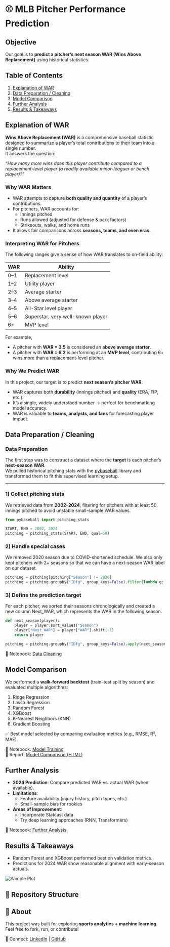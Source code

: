 # ⚾ MLB Pitcher Performance Prediction

## Objective
Our goal is to **predict a pitcher’s next season WAR (Wins Above Replacement)** using historical statistics.

## Table of Contents
1. [Explanation of WAR](#-explanation-of-war)  
2. [Data Preparation / Cleaning](#-data-preparation--cleaning)  
3. [Model Comparison](#-model-comparison)  
4. [Further Analysis](#-further-analysis)  
5. [Results & Takeaways](#-results--takeaways)

## Explanation of WAR

**Wins Above Replacement (WAR)** is a comprehensive baseball statistic designed to summarize a player’s total contributions to their team into a single number.  
It answers the question:

*“How many more wins does this player contribute compared to a replacement-level player (a readily available minor-leaguer or bench player)?”*

### Why WAR Matters
- WAR attempts to capture **both quality and quantity** of a player’s contributions.  
- For pitchers, WAR accounts for:
  - Innings pitched
  - Runs allowed (adjusted for defense & park factors)
  - Strikeouts, walks, and home runs  
- It allows fair comparisons across **seasons, teams, and even eras**.

### Interpreting WAR for Pitchers
The following ranges give a sense of how WAR translates to on-field ability:

| WAR   | Ability                          |
|-------|----------------------------------|
| 0–1   | Replacement level                |
| 1–2   | Utility player                   |
| 2–3   | Average starter                  |
| 3–4   | Above average starter            |
| 4–5   | All-Star level player            |
| 5–6   | Superstar, very well-known player|
| 6+    | MVP level                        |

For example,
- A pitcher with **WAR = 3.5** is considered an **above average starter**.  
- A pitcher with **WAR = 6.2** is performing at an **MVP level**, contributing 6+ wins more than a replacement-level pitcher.


### Why We Predict WAR
In this project, our target is to predict **next season’s pitcher WAR**:
- WAR captures both **durability** (innings pitched) and **quality** (ERA, FIP, etc.).
- It’s a single, widely understood number → perfect for benchmarking model accuracy.
- WAR is valuable to **teams, analysts, and fans** for forecasting player impact.


## Data Preparation / Cleaning
### Data Preparation

The first step was to construct a dataset where the **target** is each pitcher’s **next-season WAR**.  
We pulled historical pitching stats with the [pybaseball](https://github.com/jldbc/pybaseball) library and transformed them to fit this supervised learning setup.

---

### 1) Collect pitching stats
We retrieved data from **2002–2024**, filtering for pitchers with at least 50 innings pitched to avoid unstable small-sample WAR values.

```python
from pybaseball import pitching_stats

START, END = 2002, 2024
pitching = pitching_stats(START, END, qual=50)
```

### 2) Handle special cases
We removed 2020 season due to COVID-shortened schedule. We also only kept pitchers with 2+ seasons so that we can have a next-season WAR label on our dataset.

```python
pitching = pitching[pitching["Season"] != 2020]
pitching = pitching.groupby("IDfg", group_keys=False).filter(lambda g: g.shape[0] > 1)
```

### 3) Define the prediction target
For each pitcher, we sorted their seasons chronologically and created a new column Next_WAR, which represents the WAR in the following season.

```python
def next_season(player):
    player = player.sort_values("Season")
    player["Next_WAR"] = player["WAR"].shift(-1)
    return player

pitching = pitching.groupby("IDfg", group_keys=False).apply(next_season)
```


📂 Notebook: [Data Cleaning](notebooks/01-data-cleaning.ipynb)

## Model Comparison
We performed a **walk-forward backtest** (train–test split by season) and evaluated multiple algorithms:

1. Ridge Regression  
2. Lasso Regression  
3. Random Forest  
4. XGBoost  
5. K-Nearest Neighbors (KNN)  
6. Gradient Boosting  

✅ Best model selected by comparing evaluation metrics (e.g., RMSE, R², MAE).

📂 Notebook: [Model Training](notebooks/02-model-training.ipynb)  
📄 Report: [Model Comparison (HTML)](reports/model-comparison.html)

## Further Analysis
- **2024 Prediction**: Compare predicted WAR vs. actual WAR (when available).  
- **Limitations**:
  - Feature availability (injury history, pitch types, etc.)  
  - Small-sample bias for rookies  
- **Areas of Improvement**:
  - Incorporate Statcast data  
  - Try deep learning approaches (RNN, Transformers)  

📂 Notebook: [Further Analysis](notebooks/03-further-analysis.ipynb)

## Results & Takeaways
- Random Forest and XGBoost performed best on validation metrics.  
- Predictions for 2024 WAR show reasonable alignment with early-season actuals.  

![Sample Plot](assets/sample-plot.png)

## 📂 Repository Structure

## 🙌 About
This project was built for exploring **sports analytics + machine learning**.  
Feel free to fork, run, or contribute!  

🔗 Connect: [LinkedIn](https://linkedin.com/in/yourname) | [GitHub](https://github.com/yourusername)
